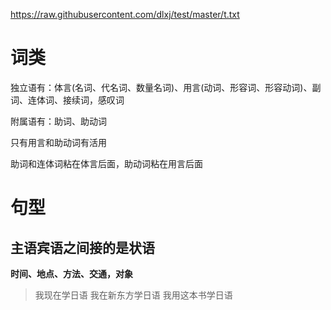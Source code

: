 

https://raw.githubusercontent.com/dlxj/test/master/t.txt



# 词类

独立语有：体言(名词、代名词、数量名词)、用言(动词、形容词、形容动词)、副词、连体词、接续词，感叹词

附属语有：助词、助动词

只有用言和助动词有活用

助词和连体词粘在体言后面，助动词粘在用言后面


# 句型

## 主语宾语之间接的是状语

**时间、地点、方法、交通，对象**
> 我现在学日语
> 我在新东方学日语
> 我用这本书学日语

